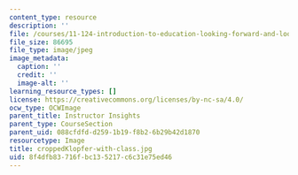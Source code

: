 ```yaml
---
content_type: resource
description: ''
file: /courses/11-124-introduction-to-education-looking-forward-and-looking-back-on-education-fall-2011/8f4dfb83716fbc135217c6c31e75ed46_croppedKlopfer-with-class.jpg
file_size: 86695
file_type: image/jpeg
image_metadata:
  caption: ''
  credit: ''
  image-alt: ''
learning_resource_types: []
license: https://creativecommons.org/licenses/by-nc-sa/4.0/
ocw_type: OCWImage
parent_title: Instructor Insights
parent_type: CourseSection
parent_uid: 088cfdfd-d259-1b19-f8b2-6b29b42d1870
resourcetype: Image
title: croppedKlopfer-with-class.jpg
uid: 8f4dfb83-716f-bc13-5217-c6c31e75ed46
---
```

